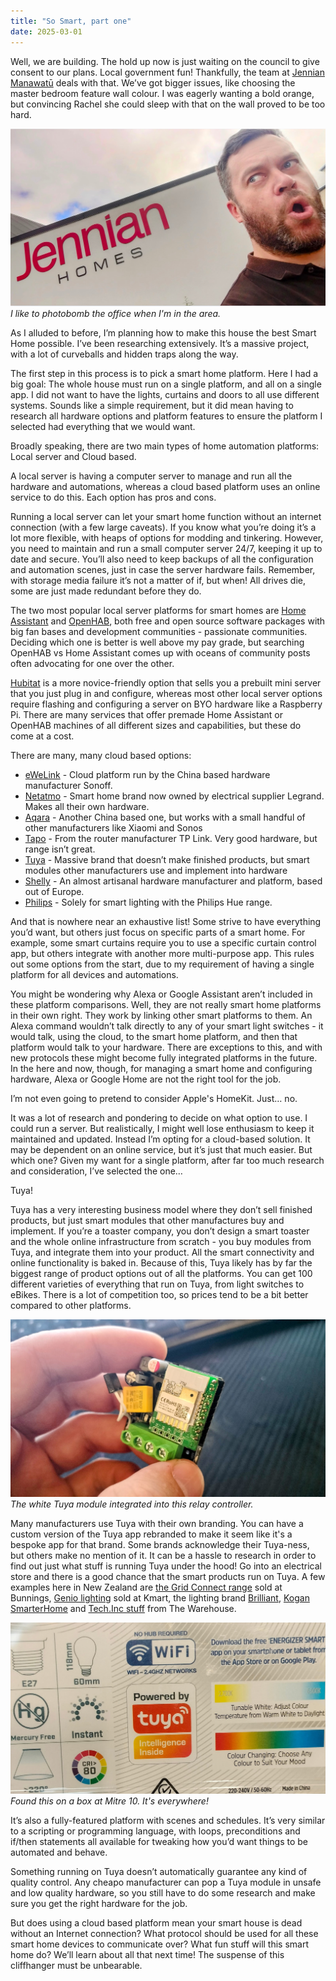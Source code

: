 ```yaml
---
title: "So Smart, part one"
date: 2025-03-01
---
```


Well, we are building. The hold up now is just waiting on the council to give consent to our plans. Local government fun! Thankfully, the team at [Jennian Manawatū](https://jennian.co.nz/franchises/jennian-homes-manawatu) deals with that. We’ve got bigger issues, like choosing the master bedroom feature wall colour. I was eagerly wanting a bold orange, but convincing Rachel she could sleep with that on the wall proved to be too hard.

![slicegone.](../../assets/images/blog/jenbomb.png)
_I like to photobomb the office when I'm in the area._

As I alluded to before, I’m planning how to make this house the best Smart Home possible. I’ve been researching extensively. It’s a massive project, with a lot of curveballs and hidden traps along the way.

The first step in this process is to pick a smart home platform. Here I had a big goal: The whole house must run on a single platform, and all on a single app. I did not want to have the lights, curtains and doors to all use different systems. Sounds like a simple requirement, but it did mean having to research all hardware options and platform features to ensure the platform I selected had everything that we would want.

Broadly speaking, there are two main types of home automation platforms: Local server and Cloud based.

A local server is having a computer server to manage and run all the hardware and automations, whereas a cloud based platform uses an online service to do this. Each option has pros and cons.

Running a local server can let your smart home function without an internet connection (with a few large caveats). If you know what you’re doing it’s a lot more flexible, with heaps of options for modding and tinkering. However, you need to maintain and run a small computer server 24/7, keeping it up to date and secure. You’ll also need to keep backups of all the configuration and automation scenes, just in case the server hardware fails. Remember, with storage media failure it’s not a matter of if, but when! All drives die, some are just made redundant before they do.

The two most popular local server platforms for smart homes are [Home Assistant](https://www.home-assistant.io/) and [OpenHAB](https://www.home-assistant.io/), both free and open source software packages with big fan bases and development communities - passionate communities. Deciding which one is better is well above my pay grade, but searching OpenHAB vs Home Assistant comes up with oceans of community posts often advocating for one over the other. 

[Hubitat](https://hubitat.com/) is a more novice-friendly option that sells you a prebuilt mini server that you just plug in and configure, whereas most other local server options require flashing and configuring a server on BYO hardware like a Raspberry Pi. There are many services that offer premade Home Assistant or OpenHAB machines of all different sizes and capabilities, but these do come at a cost.

There are many, many cloud based options:
* [eWeLink](https://ewelink.cc/) - Cloud platform run by the China based hardware manufacturer Sonoff.
* [Netatmo](https://www.netatmo.com/) - Smart home brand now owned by electrical supplier Legrand. Makes all their own hardware.
* [Aqara](https://www.aqara.com/en/) - Another China based one, but works with a small handful of other manufacturers like Xiaomi and Sonos
* [Tapo](https://www.tapo.com/en/) - From the router manufacturer TP Link. Very good hardware, but range isn’t great.
* [Tuya](https://www.tuya.com/) - Massive brand that doesn’t make finished products, but smart modules other manufacturers use and implement into hardware
* [Shelly](https://www.shelly.com/) - An almost artisanal hardware manufacturer and platform, based out of Europe.
* [Philips](https://www.philips-hue.com/) - Solely for smart lighting with the Philips Hue range.

And that is nowhere near an exhaustive list! Some strive to have everything you’d want, but others just focus on specific parts of a smart home. For example, some smart curtains require you to use a specific curtain control app, but others integrate with another more multi-purpose app. This rules out some options from the start, due to my requirement of having a single platform for all devices and automations.

You might be wondering why Alexa or Google Assistant aren’t included in these platform comparisons. Well, they are not really smart home platforms in their own right. They work by linking other smart platforms to them. An Alexa command wouldn’t talk directly to any of your smart light switches - it would talk, using the cloud, to the smart home platform, and then that platform would talk to your hardware. There are exceptions to this, and with new protocols these might become fully integrated platforms in the future. In the here and now, though, for managing a smart home and configuring hardware, Alexa or Google Home are not the right tool for the job. 

I’m not even going to pretend to consider Apple's HomeKit. Just… no.

It was a lot of research and pondering to decide on what option to use. I could run a server. But realistically, I might well lose enthusiasm to keep it maintained and updated. Instead I’m opting for a cloud-based solution. It may be dependent on an online service, but it’s just that much easier. But which one? Given my want for a single platform, after far too much research and consideration, I’ve selected the one…

Tuya!

Tuya has a very interesting business model where they don’t sell finished products, but just smart modules that other manufactures buy and implement. If you’re a toaster company, you don’t design a smart toaster and the whole online infrastructure from scratch - you buy modules from Tuya, and integrate them into your product. All the smart connectivity and online functionality is baked in. Because of this, Tuya likely has by far the biggest range of product options out of all the platforms. You can get 100 different varieties of everything that run on Tuya, from light switches to eBikes. There is a lot of competition too, so prices tend to be a bit better compared to other platforms. 

![module.](../../assets/images/blog/tuyamodule.jpg)
_The white Tuya module integrated into this relay controller._

Many manufacturers use Tuya with their own branding. You can have a custom version of the Tuya app rebranded to make it seem like it's a bespoke app for that brand. Some brands acknowledge their Tuya-ness, but others make no mention of it. It can be a hassle to research in order to find out just what stuff is running Tuya under the hood! Go into an electrical store and there is a good chance that the smart products run on Tuya. A few examples here in New Zealand are [the Grid Connect range](https://www.bunnings.co.nz/search/products?page=1&q=grid+connect&sort=BoostOrder) sold at Bunnings, [Genio lighting](https://www.kmart.co.nz/category/home-and-living/smart-lighting/) sold at Kmart, the lighting brand [Brilliant](https://brilliantlighting.com.au/en-nz/collections/smart-home), [Kogan SmarterHome](https://www.kogan.com/au/smarter-home/) and [Tech.Inc stuff](https://www.thewarehouse.co.nz/c/electronics-gaming/lifestyle-technology/smart-home?prefn1=marketplaceItem&prefv1=The%20Warehouse) from The Warehouse. 

![Tuya.](../../assets/images/blog/poweredbytuya.jpg)
_Found this on a box at Mitre 10. It's everywhere!_

It’s also a fully-featured platform with scenes and schedules. It’s very similar to a scripting or programming language, with loops, preconditions and if/then statements all available for tweaking how you’d want things to be automated and behave.

Something running on Tuya doesn’t automatically guarantee any kind of quality control. Any cheapo manufacturer can pop a Tuya module in unsafe and low quality hardware, so you still have to do some research and make sure you get the right hardware for the job.

But does using a cloud based platform mean your smart house is dead without an Internet connection? What protocol should be used for all these smart home devices to communicate over? What fun stuff will this smart home do? We’ll learn about all that next time! The suspense of this cliffhanger must be unbearable.
